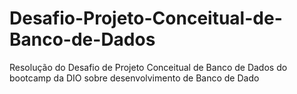 # Desafio-Projeto-Conceitual-de-Banco-de-Dados
Resolução do Desafio de Projeto Conceitual de Banco de Dados do bootcamp da DIO sobre desenvolvimento de Banco de Dado

